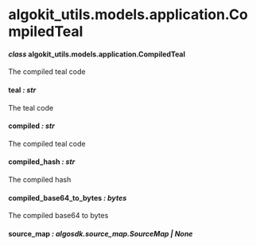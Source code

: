 # algokit_utils.models.application.CompiledTeal

#### *class* algokit_utils.models.application.CompiledTeal

The compiled teal code

#### teal *: str*

The teal code

#### compiled *: str*

The compiled teal code

#### compiled_hash *: str*

The compiled hash

#### compiled_base64_to_bytes *: bytes*

The compiled base64 to bytes

#### source_map *: algosdk.source_map.SourceMap | None*
